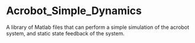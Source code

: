 # Acrobot_Simple_Dynamics
A library of Matlab files that can perform a simple simulation of the acrobot system, and static state feedback of the system.

